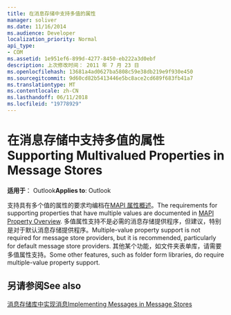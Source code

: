 ```yaml
---
title: 在消息存储中支持多值的属性
manager: soliver
ms.date: 11/16/2014
ms.audience: Developer
localization_priority: Normal
api_type:
- COM
ms.assetid: 1e951ef6-899d-4277-8450-eb222a3d0ebf
description: 上次修改时间： 2011 年 7 月 23 日
ms.openlocfilehash: 13681a4ad0627ba5808c59e38db219e9f930e450
ms.sourcegitcommit: 9d60cd82b5413446e5bc8ace2cd689f683fb41a7
ms.translationtype: MT
ms.contentlocale: zh-CN
ms.lasthandoff: 06/11/2018
ms.locfileid: "19778929"
---
```

# <a name="supporting-multivalued-properties-in-message-stores"></a><span data-ttu-id="da14c-103">在消息存储中支持多值的属性</span><span class="sxs-lookup"><span data-stu-id="da14c-103">Supporting Multivalued Properties in Message Stores</span></span>

  
  
<span data-ttu-id="da14c-104">**适用于**： Outlook</span><span class="sxs-lookup"><span data-stu-id="da14c-104">**Applies to**: Outlook</span></span> 
  
<span data-ttu-id="da14c-105">支持具有多个值的属性的要求均编档在[MAPI 属性概述](mapi-property-overview.md)。</span><span class="sxs-lookup"><span data-stu-id="da14c-105">The requirements for supporting properties that have multiple values are documented in [MAPI Property Overview](mapi-property-overview.md).</span></span> <span data-ttu-id="da14c-106">多值属性支持不是必需的消息存储提供程序，但建议，特别是对于默认消息存储提供程序。</span><span class="sxs-lookup"><span data-stu-id="da14c-106">Multiple-value property support is not required for message store providers, but it is recommended, particularly for default message store providers.</span></span> <span data-ttu-id="da14c-107">其他某个功能，如文件夹表单库，请需要多值属性支持。</span><span class="sxs-lookup"><span data-stu-id="da14c-107">Some other features, such as folder form libraries, do require multiple-value property support.</span></span>
  
## <a name="see-also"></a><span data-ttu-id="da14c-108">另请参阅</span><span class="sxs-lookup"><span data-stu-id="da14c-108">See also</span></span>



[<span data-ttu-id="da14c-109">消息存储库中实现消息</span><span class="sxs-lookup"><span data-stu-id="da14c-109">Implementing Messages in Message Stores</span></span>](implementing-messages-in-message-stores.md)

